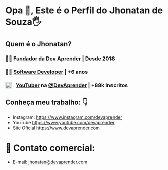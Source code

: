 # **Opa 👋, Este é o Perfil do Jhonatan de Souza🖐**

## Quem é o Jhonatan?

### 🙋‍♂️ **[Fundador](https://www.devaprender.com) da Dev Aprender | Desde 2018**
### 👨‍💻 **[Software Developer](https://www.linkedin.com/in/jhonatands/) | +6 anos**
### <a href="https://www.youtube.com/devaprender"><img align="left" alt="YouTuber no canal | youtube.com/devaprender" width="20px" style='padding-right:10px' src="https://image.flaticon.com/icons/png/512/1384/1384060.png" /></a>**[YouTuber](youtube.com/devaprender) na [@DevAprender](youtube.com/devaprender) | +88k Inscritos**

## **Conheça meu trabalho: 👇**
* Instagram: https://www.instagram.com/devaprender
* YouTube https://www.youtube.com/devaprender
* Site Oficial https://www.devaprender.com

# 📨 Contato comercial:
- E-mail: jhonatan@devaprender.com
